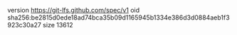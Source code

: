 version https://git-lfs.github.com/spec/v1
oid sha256:be2815d0ede18ad74bca35b09d1165945b1334e386d3d0884aeb1f3923c30a27
size 13612
